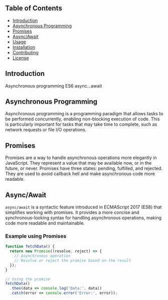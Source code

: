 
## Table of Contents

- [Introduction](#introduction)
- [Asynchronous Programming](#asynchronous-programming)
- [Promises](#promises)
- [Async/Await](#asyncawait)
- [Usage](#usage)
- [Installation](#installation)
- [Contributing](#contributing)
- [License](#license)

## Introduction

Asynchronous programming ES6 async...await

## Asynchronous Programming

Asynchronous programming is a programming paradigm that allows tasks to be performed concurrently, enabling non-blocking execution of code. This is particularly important for tasks that may take time to complete, such as network requests or file I/O operations.

## Promises

Promises are a way to handle asynchronous operations more elegantly in JavaScript. They represent a value that may be available now, or in the future, or never. Promises have three states: pending, fulfilled, and rejected. They are used to avoid callback hell and make asynchronous code more readable.

## Async/Await

`async/await` is a syntactic feature introduced in ECMAScript 2017 (ES8) that simplifies working with promises. It provides a more concise and synchronous-looking syntax for handling asynchronous operations, making code more readable and maintainable.

### Example using Promises

```javascript
function fetchData() {
  return new Promise((resolve, reject) => {
    // Asynchronous operation
    // Resolve or reject the promise based on the result
  });
}

// Using the promise
fetchData()
  .then(data => console.log('Data:', data))
  .catch(error => console.error('Error:', error));

